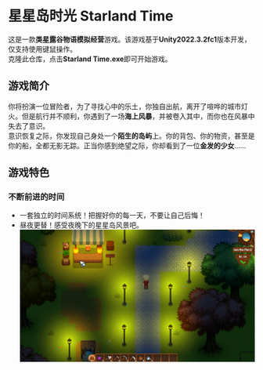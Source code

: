 # 星星岛时光  Starland Time
这是一款**类星露谷物语模拟经营**游戏。该游戏基于**Unity2022.3.2fc1**版本开发，仅支持使用键鼠操作。  
克隆此仓库，点击**Starland Time.exe**即可开始游戏。  

## 游戏简介
你将扮演一位冒险者，为了寻找心中的乐土，你独自出航，离开了喧哗的城市灯火。但是航行并不顺利，你遇到了一场**海上风暴**，并被卷入其中，而你也在风暴中失去了意识。  
意识恢复之际，你发现自己身处一个**陌生的岛屿**上。你的背包、你的物资，甚至是你的船，全都无影无踪。正当你感到绝望之际，你却看到了一位**金发的少女**……  

## 游戏特色
### 不断前进的时间
- 一套独立的时间系统！把握好你的每一天，不要让自己后悔！
- 昼夜更替！感受夜晚下的星星岛风景吧。  
![游戏夜晚照片](https://github.com/fengxic/Starland-Time/blob/main/img/Night.png)
